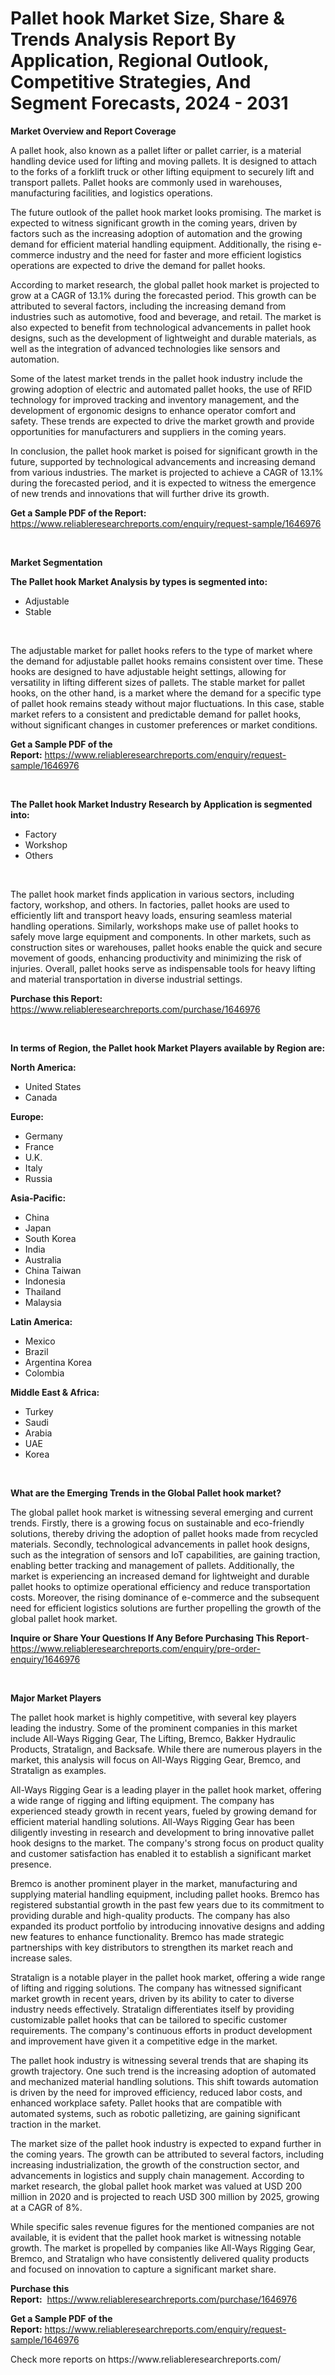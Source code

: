 <p><h1>Pallet hook Market Size, Share & Trends Analysis Report By Application, Regional Outlook, Competitive Strategies, And Segment Forecasts, 2024 - 2031</h1></p><p><strong>Market Overview and Report Coverage</strong></p>
<p><p>A pallet hook, also known as a pallet lifter or pallet carrier, is a material handling device used for lifting and moving pallets. It is designed to attach to the forks of a forklift truck or other lifting equipment to securely lift and transport pallets. Pallet hooks are commonly used in warehouses, manufacturing facilities, and logistics operations.</p><p>The future outlook of the pallet hook market looks promising. The market is expected to witness significant growth in the coming years, driven by factors such as the increasing adoption of automation and the growing demand for efficient material handling equipment. Additionally, the rising e-commerce industry and the need for faster and more efficient logistics operations are expected to drive the demand for pallet hooks. </p><p>According to market research, the global pallet hook market is projected to grow at a CAGR of 13.1% during the forecasted period. This growth can be attributed to several factors, including the increasing demand from industries such as automotive, food and beverage, and retail. The market is also expected to benefit from technological advancements in pallet hook designs, such as the development of lightweight and durable materials, as well as the integration of advanced technologies like sensors and automation.</p><p>Some of the latest market trends in the pallet hook industry include the growing adoption of electric and automated pallet hooks, the use of RFID technology for improved tracking and inventory management, and the development of ergonomic designs to enhance operator comfort and safety. These trends are expected to drive the market growth and provide opportunities for manufacturers and suppliers in the coming years.</p><p>In conclusion, the pallet hook market is poised for significant growth in the future, supported by technological advancements and increasing demand from various industries. The market is projected to achieve a CAGR of 13.1% during the forecasted period, and it is expected to witness the emergence of new trends and innovations that will further drive its growth.</p></p>
<p><strong>Get a Sample PDF of the Report:</strong> <a href="https://www.reliableresearchreports.com/enquiry/request-sample/1646976">https://www.reliableresearchreports.com/enquiry/request-sample/1646976</a></p>
<p>&nbsp;</p>
<p><strong>Market Segmentation</strong></p>
<p><strong>The Pallet hook Market Analysis by types is segmented into:</strong></p>
<p><ul><li>Adjustable</li><li>Stable</li></ul></p>
<p>&nbsp;</p>
<p><p>The adjustable market for pallet hooks refers to the type of market where the demand for adjustable pallet hooks remains consistent over time. These hooks are designed to have adjustable height settings, allowing for versatility in lifting different sizes of pallets. The stable market for pallet hooks, on the other hand, is a market where the demand for a specific type of pallet hook remains steady without major fluctuations. In this case, stable market refers to a consistent and predictable demand for pallet hooks, without significant changes in customer preferences or market conditions.</p></p>
<p><strong>Get a Sample PDF of the Report:</strong>&nbsp;<a href="https://www.reliableresearchreports.com/enquiry/request-sample/1646976">https://www.reliableresearchreports.com/enquiry/request-sample/1646976</a></p>
<p>&nbsp;</p>
<p><strong>The Pallet hook Market Industry Research by Application is segmented into:</strong></p>
<p><ul><li>Factory</li><li>Workshop</li><li>Others</li></ul></p>
<p>&nbsp;</p>
<p><p>The pallet hook market finds application in various sectors, including factory, workshop, and others. In factories, pallet hooks are used to efficiently lift and transport heavy loads, ensuring seamless material handling operations. Similarly, workshops make use of pallet hooks to safely move large equipment and components. In other markets, such as construction sites or warehouses, pallet hooks enable the quick and secure movement of goods, enhancing productivity and minimizing the risk of injuries. Overall, pallet hooks serve as indispensable tools for heavy lifting and material transportation in diverse industrial settings.</p></p>
<p><strong>Purchase this Report:</strong>&nbsp; <a href="https://www.reliableresearchreports.com/purchase/1646976">https://www.reliableresearchreports.com/purchase/1646976</a></p>
<p>&nbsp;</p>
<p><strong>In terms of Region, the Pallet hook Market Players available by Region are:</strong></p>
<p>
    <p> <strong> North America: </strong>
        <ul>
            <li>United States</li>
            <li>Canada</li>
        </ul>
        </p> 
    <p> <strong> Europe: </strong>
        <ul>
            <li>Germany</li>
            <li>France</li>
            <li>U.K.</li>
            <li>Italy</li>
            <li>Russia</li>
        </ul>
        </p> 
    <p> <strong> Asia-Pacific: </strong>
        <ul>
            <li>China</li>
            <li>Japan</li>
            <li>South Korea</li>
            <li>India</li>
            <li>Australia</li>
            <li>China Taiwan</li>
            <li>Indonesia</li>
            <li>Thailand</li>
            <li>Malaysia</li>
        </ul>
        </p> 
    <p> <strong> Latin America: </strong>
        <ul>
            <li>Mexico</li>
            <li>Brazil</li>
            <li>Argentina Korea</li>
            <li>Colombia</li>
        </ul>
        </p> 
    <p> <strong> Middle East & Africa: </strong>
        <ul>
            <li>Turkey</li>
            <li>Saudi</li>
            <li>Arabia</li>
            <li>UAE</li>
            <li>Korea</li>
        </ul>
    </p>
    </p>
<p>&nbsp;</p>
<p><strong>What are the Emerging Trends in the Global Pallet hook market?</strong></p>
<p><p>The global pallet hook market is witnessing several emerging and current trends. Firstly, there is a growing focus on sustainable and eco-friendly solutions, thereby driving the adoption of pallet hooks made from recycled materials. Secondly, technological advancements in pallet hook designs, such as the integration of sensors and IoT capabilities, are gaining traction, enabling better tracking and management of pallets. Additionally, the market is experiencing an increased demand for lightweight and durable pallet hooks to optimize operational efficiency and reduce transportation costs. Moreover, the rising dominance of e-commerce and the subsequent need for efficient logistics solutions are further propelling the growth of the global pallet hook market.</p></p>
<p><strong>Inquire or Share Your Questions If Any Before Purchasing This Report</strong>- <a href="https://www.reliableresearchreports.com/enquiry/pre-order-enquiry/1646976">https://www.reliableresearchreports.com/enquiry/pre-order-enquiry/1646976</a></p>
<p>&nbsp;</p>
<p><strong>Major Market Players</strong></p>
<p><p>The pallet hook market is highly competitive, with several key players leading the industry. Some of the prominent companies in this market include All-Ways Rigging Gear, The Lifting, Bremco, Bakker Hydraulic Products, Stratalign, and Backsafe. While there are numerous players in the market, this analysis will focus on All-Ways Rigging Gear, Bremco, and Stratalign as examples.</p><p>All-Ways Rigging Gear is a leading player in the pallet hook market, offering a wide range of rigging and lifting equipment. The company has experienced steady growth in recent years, fueled by growing demand for efficient material handling solutions. All-Ways Rigging Gear has been diligently investing in research and development to bring innovative pallet hook designs to the market. The company's strong focus on product quality and customer satisfaction has enabled it to establish a significant market presence.</p><p>Bremco is another prominent player in the market, manufacturing and supplying material handling equipment, including pallet hooks. Bremco has registered substantial growth in the past few years due to its commitment to providing durable and high-quality products. The company has also expanded its product portfolio by introducing innovative designs and adding new features to enhance functionality. Bremco has made strategic partnerships with key distributors to strengthen its market reach and increase sales.</p><p>Stratalign is a notable player in the pallet hook market, offering a wide range of lifting and rigging solutions. The company has witnessed significant market growth in recent years, driven by its ability to cater to diverse industry needs effectively. Stratalign differentiates itself by providing customizable pallet hooks that can be tailored to specific customer requirements. The company's continuous efforts in product development and improvement have given it a competitive edge in the market.</p><p>The pallet hook industry is witnessing several trends that are shaping its growth trajectory. One such trend is the increasing adoption of automated and mechanized material handling solutions. This shift towards automation is driven by the need for improved efficiency, reduced labor costs, and enhanced workplace safety. Pallet hooks that are compatible with automated systems, such as robotic palletizing, are gaining significant traction in the market.</p><p>The market size of the pallet hook industry is expected to expand further in the coming years. The growth can be attributed to several factors, including increasing industrialization, the growth of the construction sector, and advancements in logistics and supply chain management. According to market research, the global pallet hook market was valued at USD 200 million in 2020 and is projected to reach USD 300 million by 2025, growing at a CAGR of 8%.</p><p>While specific sales revenue figures for the mentioned companies are not available, it is evident that the pallet hook market is witnessing notable growth. The market is propelled by companies like All-Ways Rigging Gear, Bremco, and Stratalign who have consistently delivered quality products and focused on innovation to capture a significant market share.</p></p>
<p><strong>Purchase this Report:</strong>&nbsp;&nbsp;<a href="https://www.reliableresearchreports.com/purchase/1646976">https://www.reliableresearchreports.com/purchase/1646976</a></p>
<p></p>
<p><strong>Get a Sample PDF of the Report:</strong>&nbsp;<a href="https://www.reliableresearchreports.com/enquiry/request-sample/1646976">https://www.reliableresearchreports.com/enquiry/request-sample/1646976</a></p>
<p>Check more reports on https://www.reliableresearchreports.com/</p>